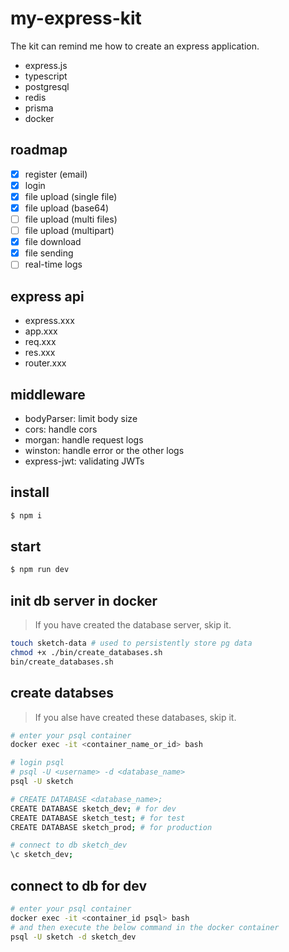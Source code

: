 # my-express-kit

The kit can remind me how to create an express application.

- express.js
- typescript
- postgresql
- redis
- prisma
- docker

## roadmap

- [x] register (email)
- [x] login
- [x] file upload (single file)
- [x] file upload (base64)
- [ ] file upload (multi files)
- [ ] file upload (multipart)
- [x] file download
- [x] file sending
- [ ] real-time logs

## express api

- express.xxx
- app.xxx
- req.xxx
- res.xxx
- router.xxx

## middleware

- bodyParser: limit body size
- cors: handle cors
- morgan: handle request logs
- winston: handle error or the other logs
- express-jwt: validating JWTs

## install

```bash
$ npm i
```

## start

```bash
$ npm run dev
```

## init db server in docker

> If you have created the database server, skip it.

```bash
touch sketch-data # used to persistently store pg data
chmod +x ./bin/create_databases.sh
bin/create_databases.sh
```

## create databses

> If you alse have created these databases, skip it.

```bash
# enter your psql container
docker exec -it <container_name_or_id> bash

# login psql
# psql -U <username> -d <database_name>
psql -U sketch

# CREATE DATABASE <database_name>;
CREATE DATABASE sketch_dev; # for dev
CREATE DATABASE sketch_test; # for test
CREATE DATABASE sketch_prod; # for production

# connect to db sketch_dev
\c sketch_dev;
```

## connect to db for dev

```bash
# enter your psql container
docker exec -it <container_id psql> bash
# and then execute the below command in the docker container
psql -U sketch -d sketch_dev
```
